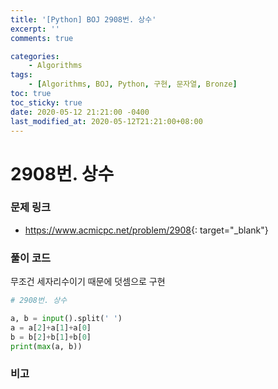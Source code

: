 ```yaml
---
title: '[Python] BOJ 2908번. 상수'
excerpt: ''
comments: true

categories:
    - Algorithms
tags:
    - [Algorithms, BOJ, Python, 구현, 문자열, Bronze]
toc: true
toc_sticky: true
date: 2020-05-12 21:21:00 -0400
last_modified_at: 2020-05-12T21:21:00+08:00
---
```


# 2908번. 상수

### 문제 링크

-   <https://www.acmicpc.net/problem/2908>{: target="\_blank"}

### 풀이 코드

무조건 세자리수이기 때문에 덧셈으로 구현

```python
# 2908번. 상수

a, b = input().split(' ')
a = a[2]+a[1]+a[0]
b = b[2]+b[1]+b[0]
print(max(a, b))

```

### 비고

